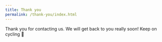 ```yaml
---
title: Thank you
permalink: /thank-you/index.html
---
```

Thank you for contacting us. We will get back to you really soon! Keep on cycling 🙂